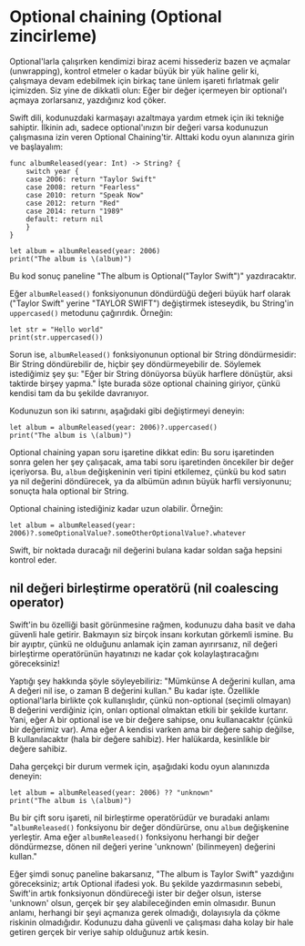 # Optional chaining (Optional zincirleme)

Optional'larla çalışırken kendimizi biraz acemi hissederiz bazen ve açmalar (unwrapping), kontrol etmeler o kadar büyük bir yük haline gelir ki, çalışmaya devam edebilmek için birkaç tane ünlem işareti fırlatmak gelir içimizden. Siz yine de dikkatli olun: Eğer bir değer içermeyen bir optional'ı açmaya zorlarsanız, yazdığınız kod çöker.

Swift dili, kodunuzdaki karmaşayı azaltmaya yardım etmek için iki tekniğe sahiptir. İlkinin adı, sadece optional'ınızın bir değeri varsa kodunuzun çalışmasına izin veren Optional Chaining'tir. Alttaki kodu oyun alanınıza girin ve başlayalım:

    func albumReleased(year: Int) -> String? {
        switch year {
        case 2006: return "Taylor Swift"
        case 2008: return "Fearless"
        case 2010: return "Speak Now"
        case 2012: return "Red"
        case 2014: return "1989"
        default: return nil
        }
    }

    let album = albumReleased(year: 2006)
    print("The album is \(album)")

Bu kod sonuç paneline "The album is Optional("Taylor Swift")" yazdıracaktır.

Eğer `albumReleased()` fonksiyonunun döndürdüğü değeri büyük harf olarak ("Taylor Swift" yerine "TAYLOR SWIFT") değiştirmek isteseydik, bu String'in  `uppercased()` metodunu çağırırdık. Örneğin:

    let str = "Hello world"
    print(str.uppercased())

Sorun ise, `albumReleased()` fonksiyonunun optional bir String döndürmesidir: Bir String döndürebilir de, hiçbir şey döndürmeyebilir de. Söylemek istediğimiz şey şu:  "Eğer bir String dönüyorsa büyük harflere dönüştür, aksi taktirde birşey yapma." İşte burada söze optional chaining giriyor, çünkü kendisi tam da bu şekilde davranıyor.

Kodunuzun son iki satırını, aşağıdaki gibi değiştirmeyi deneyin:

    let album = albumReleased(year: 2006)?.uppercased()
    print("The album is \(album)")

Optional chaining yapan soru işaretine dikkat edin: Bu soru işaretinden sonra gelen her şey çalışacak, ama tabi soru işaretinden öncekiler bir değer içeriyorsa. Bu, `album` değişkeninin veri tipini etkilemez, çünkü bu kod satırı ya nil değerini döndürecek, ya da albümün adının büyük harfli versiyonunu; sonuçta hala optional bir String.

Optional chaining istediğiniz kadar uzun olabilir. Örneğin:

    let album = albumReleased(year: 2006)?.someOptionalValue?.someOtherOptionalValue?.whatever

Swift, bir noktada duracağı nil değerini bulana kadar soldan sağa hepsini kontrol eder.


## nil değeri birleştirme operatörü (nil coalescing operator)

Swift'in bu özelliği basit görünmesine rağmen, kodunuzu daha basit ve daha güvenli hale getirir. Bakmayın siz birçok insanı korkutan görkemli ismine. Bu bir ayıptır, çünkü ne olduğunu anlamak için zaman ayırırsanız, nil değeri birleştirme operatörünün hayatınızı ne kadar çok kolaylaştıracağını göreceksiniz!

Yaptığı şey hakkında şöyle söyleyebiliriz: "Mümkünse A değerini kullan, ama A değeri nil ise, o zaman B değerini kullan." Bu kadar işte. Özellikle optional'larla birlikte çok kullanışlıdır, çünkü non-optional (seçimli olmayan) B değerini verdiğiniz için, onları optional olmaktan etkili bir şekilde kurtarır. Yani, eğer A bir optional ise ve bir değere sahipse, onu kullanacaktır (çünkü bir değerimiz var). Ama eğer A kendisi varken ama bir değere sahip değilse, B kullanılacaktır (hala bir değere sahibiz). Her halükarda, kesinlikle bir değere sahibiz.

Daha gerçekçi bir durum vermek için, aşağıdaki kodu oyun alanınızda deneyin:

    let album = albumReleased(year: 2006) ?? "unknown"
    print("The album is \(album)")

Bu bir çift soru işareti, nil birleştirme operatörüdür ve buradaki anlamı "`albumReleased()` fonksiyonu bir değer döndürürse, onu `album` değişkenine yerleştir. Ama eğer `albumReleased()` fonksiyonu herhangi bir değer döndürmezse, dönen nil değeri yerine 'unknown' (bilinmeyen) değerini kullan."

Eğer şimdi sonuç paneline bakarsanız, "The album is Taylor Swift" yazdığını göreceksiniz; artık Optional ifadesi yok. Bu şekilde yazdırmasının sebebi, Swift'in artık fonksiyonun döndüreceği ister bir değer olsun, isterse 'unknown' olsun, gerçek bir şey alabileceğinden emin olmasıdır. Bunun anlamı, herhangi bir şeyi açmanıza gerek olmadığı, dolayısıyla da çökme riskinin olmadığıdır. Kodunuzu daha güvenli ve çalışması daha kolay bir hale getiren gerçek bir veriye sahip olduğunuz artık kesin.

